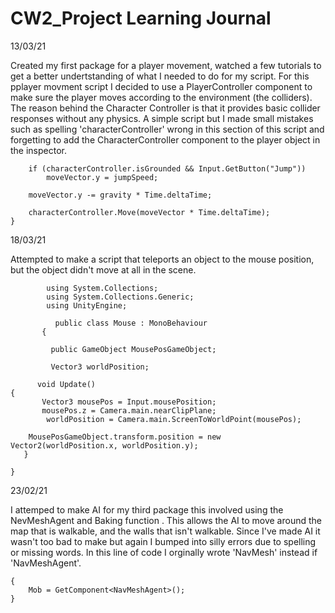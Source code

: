 # CW2_Project Learning Journal 


13/03/21


Created my first package for a player movement, watched a few tutorials to get a better undertstanding of what I needed to do for my script. For this pplayer movment script I decided to use a PlayerController component to make sure the player moves according to the environment (the colliders). The reason behind the Character Controller is that it provides basic collider responses without any physics. A simple script but I made small mistakes such as spelling 'characterController' wrong in this section of this script and forgetting to add the CharacterController component to the player object in the inspector.



        if (characterController.isGrounded && Input.GetButton("Jump"))
            moveVector.y = jumpSpeed;

        moveVector.y -= gravity * Time.deltaTime;

        characterController.Move(moveVector * Time.deltaTime);
    }


18/03/21

Attempted to make a script that teleports an object to the mouse position, but the object didn't move at all in the scene.

            using System.Collections;
            using System.Collections.Generic;
            using UnityEngine;
 
              public class Mouse : MonoBehaviour
           {
 
             public GameObject MousePosGameObject;
 
             Vector3 worldPosition;
 
          void Update()
    {
           Vector3 mousePos = Input.mousePosition;
           mousePos.z = Camera.main.nearClipPlane;
            worldPosition = Camera.main.ScreenToWorldPoint(mousePos);
 
        MousePosGameObject.transform.position = new Vector2(worldPosition.x, worldPosition.y);
       }
  
    }
  

23/02/21

I attemped to make AI for my third package this involved using the NevMeshAgent and Baking function . This allows the AI to move around the map that is walkable, and the walls that isn't walkable. Since I've made AI it wasn't too bad to make but again I bumped into silly errors due to spelling or missing words. In this line of code I orginally wrote 'NavMesh' instead if 'NavMeshAgent'.

    {
        Mob = GetComponent<NavMeshAgent>();
    }












